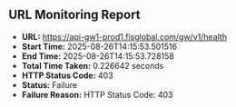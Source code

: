 ## URL Monitoring Report

- **URL:** https://api-gw1-prod1.fisglobal.com/gw/v1/health
- **Start Time:** 2025-08-26T14:15:53.501516
- **End Time:** 2025-08-26T14:15:53.728158
- **Total Time Taken:** 0.226642 seconds
- **HTTP Status Code:** 403
- **Status:** Failure
- **Failure Reason:** HTTP Status Code: 403
